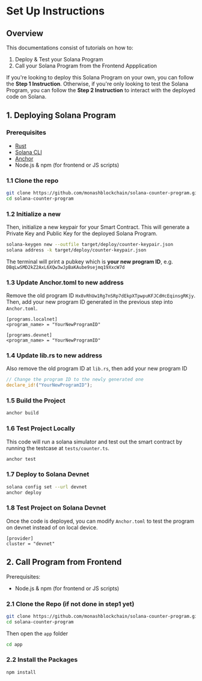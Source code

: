# Set Up Instructions

## Overview

This documentations consist of tutorials on how to:
1. Deploy & Test your Solana Program 
2. Call your Solana Program from the Frontend Appplication

If you're looking to deploy this Solana Program on your own, you can follow the **Step 1 Instruction**. Otherwise, if you're only looking to test the Solana Program, you can follow the **Step 2 Instruction** to interact with the deployed code on Solana.

## 1. Deploying Solana Program

### Prerequisites

- [Rust](https://www.rust-lang.org/tools/install)
- [Solana CLI](https://docs.solana.com/cli/install-solana-cli-tools)
- [Anchor](https://book.anchor-lang.com/getting_started/installation.html)
- Node.js & npm (for frontend or JS scripts)

### 1.1 Clone the repo
```bash
git clone https://github.com/monashblockchain/solana-counter-program.git
cd solana-counter-program
```

### 1.2 Initialize a new 

Then, initialize a new keypair for your Smart Contract. This will generate a Private Key and Public Key for the deployed Solana Program.

```bash
solana-keygen new --outfile target/deploy/counter-keypair.json
solana address -k target/deploy/counter-keypair.json
```

The terminal will print a pubkey which is **your new program ID**, e.g. `DBqLwSMD2kZ2AxL6XQw3wJpBaKAube9sejmq19XxcW7d`

### 1.3 Update Anchor.toml to new address

Remove the old program ID `Hx8vRhUw1Rg7nSRp7dEkpXTpwpuKFJCdHcEqinsgRKjy`. Then, add your new program ID generated in the previous step into `Anchor.toml`.

```
[programs.localnet]
<program_name> = "YourNewProgramID"

[programs.devnet]
<program_name> = "YourNewProgramID"
```

### 1.4 Update lib.rs to new address

Also remove the old program ID at `lib.rs`, then add your new program ID 

```rust
// Change the program ID to the newly generated one
declare_id!("YourNewProgramID");
```

### 1.5 Build the Project
```bash
anchor build
```

### 1.6 Test Project Locally

This code will run a solana simulator and test out the smart contract by running the testcase at `tests/counter.ts`.

```bash
anchor test
```

### 1.7 Deploy to Solana Devnet

```bash
solana config set --url devnet
anchor deploy
```

### 1.8 Test Project on Solana Devnet

Once the code is deployed, you can modify `Anchor.toml` to test the program on devnet instead of on local device.

```
[provider]
cluster = "devnet"
```

## 2. Call Program from Frontend

Prerequisites:
- Node.js & npm (for frontend or JS scripts)

### 2.1 Clone the Repo (if not done in step1 yet)
```bash
git clone https://github.com/monashblockchain/solana-counter-program.git
cd solana-counter-program
```

Then open the `app` folder
```bash
cd app
```

### 2.2 Install the Packages
```bash
npm install
```


